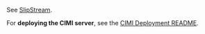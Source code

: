 See [SlipStream](https://github.com/slipstream/SlipStream).

For **deploying the CIMI server**, see the [CIMI Deployment
README](https://github.com/slipstream/SlipStreamServer/tree/master/cimi-deployment/README.md).
